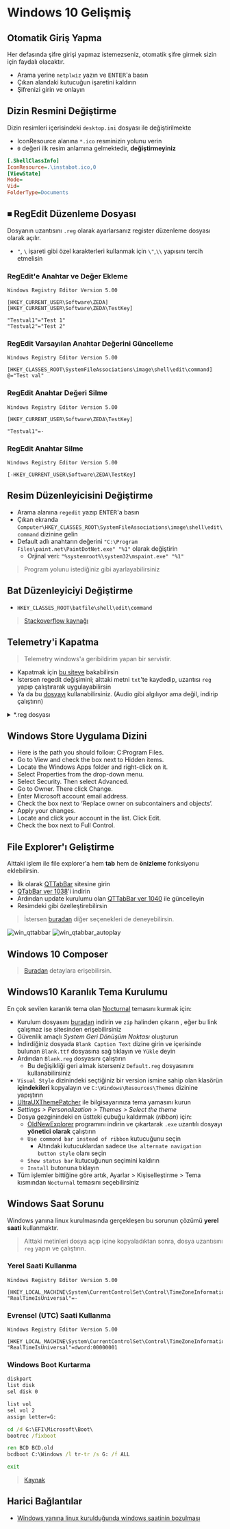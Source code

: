 # Windows 10 Gelişmiş

## Otomatik Giriş Yapma

Her defasında şifre girişi yapmaz istemezseniz, otomatik şifre girmek sizin için faydalı olacaktır.

- Arama yerine `netplwiz` yazın ve <kbd>ENTER</kbd>'a basın
- Çıkan alandaki kutucuğun işaretini kaldırın
- Şifrenizi girin ve onlayın

## Dizin Resmini Değiştirme

Dizin resimleri içerisindeki `desktop.ini` dosyası ile değiştirilmekte

- IconResource alanına `*.ico` resminizin yolunu verin
- `0` değeri ilk resim anlamına gelmektedir, **değiştirmeyiniz**

```ini
[.ShellClassInfo]
IconResource=.\instabot.ico,0
[ViewState]
Mode=
Vid=
FolderType=Documents

```

## ⏹ RegEdit Düzenleme Dosyası

Dosyanın uzantısını `.reg` olarak ayarlarsanız register düzenleme dosyası olarak açılır.

- `"`, `\` işareti gibi özel karakterleri kullanmak için `\"`,`\\` yapısını tercih etmelisin

### RegEdit'e Anahtar ve Değer Ekleme

```reg
Windows Registry Editor Version 5.00

[HKEY_CURRENT_USER\Software\ZEDA]
[HKEY_CURRENT_USER\Software\ZEDA\TestKey]

"Testval1"="Test 1"
"Testval2"="Test 2"
```

### RegEdit Varsayılan Anahtar Değerini Güncelleme

```reg
Windows Registry Editor Version 5.00

[HKEY_CLASSES_ROOT\SystemFileAssociations\image\shell\edit\command]
@="Test val"

```

### RegEdit Anahtar Değeri Silme

```reg
Windows Registry Editor Version 5.00

[HKEY_CURRENT_USER\Software\ZEDA\TestKey]

"Testval1"=-
```

### RegEdit Anahtar Silme

```reg
Windows Registry Editor Version 5.00

[-HKEY_CURRENT_USER\Software\ZEDA\TestKey]
```

## Resim Düzenleyicisini Değiştirme

- Arama alanına `regedit` yazıp <kbd>ENTER</kbd>'a basın
- Çıkan ekranda `Computer\HKEY_CLASSES_ROOT\SystemFileAssociations\image\shell\edit\command` dizinine gelin
- Default adlı anahtarın değerini `"C:\Program Files\paint.net\PaintDotNet.exe" "%1"` olarak değiştirin
  - Orjinal veri: `"%systemroot%\system32\mspaint.exe" "%1"`

> Program yolunu istediğiniz gibi ayarlayabilirsiniz

## Bat Düzenleyiciyi Değiştirme

- `HKEY_CLASSES_ROOT\batfile\shell\edit\command`

> [Stackoverflow kaynağı](https://superuser.com/a/728159/1046035)

## Telemetry'i Kapatma

> Telemetry windows'a geribildirim yapan bir servistir.

- Kapatmak için [bu siteye](https://blogs.systweak.com/how-to-disable-telemetry-and-data-collection-in-windows-10/) bakabilirsin
- İstersen regedit değişimini; alttaki metni `txt`'te kaydedip, uzantısı `reg` yapıp çalıştırarak uygulayabilirsin
- Ya da bu [dosyayı](https://drive.google.com/open?id=1L0-VaRT7FrXauzV49DcQb5jywErS6D36) kullanabilirsiniz. (Audio gibi algılıyor ama değil, indirip çalıştırın)

<details>
<summary>*.reg dosyası</summary>

```reg
Windows Registry Editor Version 5.00

[HKEY_LOCAL_MACHINE\SOFTWARE\Policies\Microsoft\Windows\DataCollection]
"AllowTelemetry"=dword:00000000
```

</details>

## Windows Store Uygulama Dizini

- Here is the path you should follow: C:Program Files.
- Go to View and check the box next to Hidden items.
- Locate the Windows Apps folder and right-click on it.
- Select Properties from the drop-down menu.
- Select Security. Then select Advanced.
- Go to Owner. There click Change.
- Enter Microsoft account email address.
- Check the box next to ‘Replace owner on subcontainers and objects’.
- Apply your changes.
- Locate and click your account in the list. Click Edit.
- Check the box next to Full Control.

## File Explorer'ı Geliştirme

Alttaki işlem ile file explorer'a hem **tab** hem de **önizleme** fonksiyonu eklebilirsin.

- İlk olarak [QTTabBar](http://qttabbar.wikidot.com/) sitesine girin
- [QTabBar ver 1038](http://qttabbar.wdfiles.com/local--files/qttabbar/QTTabBar_1038.zip)'i indirin
- Ardından update kurulumu olan [QTTabBar ver 1040](http://qttabbar.wdfiles.com/local--files/qttabbar/UpdateQTTabBar1040.zip) ile güncelleyin
- Resimdeki gibi özelleştirebilirsin

> İstersen [buradan](https://www.raymond.cc/blog/how-to-have-tabs-in-your-windows-explorer/) diğer seçenekleri de deneyebilirsin.

![win_qttabbar](../res/win_qttabbar.png)
![win_qtabbar_autoplay](../res/win_qtabbar_autoplay.png)

## Windows 10 Composer

> [Buradan](https://github.com/samhocevar/wincompose) detaylara erişebilirsin.

## Windows10 Karanlık Tema Kurulumu

En çok sevilen karanlık tema olan [Nocturnal] temasını kurmak için:

- Kurulum dosyasını [buradan][nocturnal - download] indirin ve `zip` halinden çıkarın , eğer bu link çalışmaz ise sitesinden erişebilirsiniz
- Güvenlik amaçlı _System Geri Dönüşüm Noktası_ oluşturun
- İndirdiğiniz dosyada `Blank Caption Text` dizine girin ve içerisinde bulunan `Blank.ttf` dosyasına sağ tıklayın ve `Yükle` deyin
- Ardından `Blank.reg` dosyasını çalıştırın
  - Bu değişikliği geri almak isterseniz `Default.reg` dosyasınını kullanabilirsiniz
- `Visual Style` dizinindeki seçtiğiniz bir version ismine sahip olan klasörün **içindekileri** kopyalayın ve `C:\Windows\Resources\Themes` dizinine yapıştırın
- [UltraUXThemePatcher] ile bilgisayarınıza tema yamasını kurun
- _Settings > Personalization > Themes > Select the theme_
- Dosya gezginindeki en üstteki çubuğu kaldırmak (_ribbon_) için:
  - [OldNewExplorer] programını indirin ve çıkartarak `.exe` uzantılı dosyayı **yönetici olarak** çalıştırın
  - `Use commond bar instead of ribbon` kutucuğunu seçin
    - Altındaki kutucuklardan sadece `Use alternate navigation button style` olanı seçin
  - `Show status bar` kutucuğunun seçimini kaldırın
  - `Install` butonuna tıklayın
- Tüm işlemler bittiğine göre artık, Ayarlar > Kişiselleştirme > Tema kısmından `Nocturnal` temasını seçebilirsiniz

## Windows Saat Sorunu

Windows yanına linux kurulmasında gerçekleşen bu sorunun çözümü **yerel saati** kullanmaktır.

> Alttaki metinleri dosya açıp içine kopyaladıktan sonra, dosya uzantısını `reg` yapın ve çalıştırın.

### Yerel Saati Kullanma

```reg
Windows Registry Editor Version 5.00

[HKEY_LOCAL_MACHINE\System\CurrentControlSet\Control\TimeZoneInformation]
"RealTimeIsUniversal"=-
```

### Evrensel (UTC) Saati Kullanma

```reg
Windows Registry Editor Version 5.00

[HKEY_LOCAL_MACHINE\System\CurrentControlSet\Control\TimeZoneInformation]
"RealTimeIsUniversal"=dword:00000001
```

### Windows Boot Kurtarma

```bat
diskpart
list disk
sel disk 0

list vol
sel vol 2
assign letter=G:

cd /d G:\EFI\Microsoft\Boot\
bootrec /fixboot

ren BCD BCD.old
bcdboot C:\Windows /l tr-tr /s G: /f ALL

exit
```

> [Kaynak](https://www.easeus.com/partition-manager-software/fix-uefi-boot-in-windows-10-8-7.html)

## Harici Bağlantılar

- [Windows yanına linux kurulduğunda windows saatinin bozulması]

[nocturnal]: https://www.deviantart.com/chloechantelle/art/Nocturnal-W10-582106490
[nocturnal - download]: https://www.deviantart.com/download/582106490/d9mkk8q-d0678559-518e-48f3-bf36-30bd91f73496?token=53c9fe62794d3574b12d5aad67c1998665b93c20&ts=1558436081
[ultrauxthemepatcher]: https://www.deviantart.com/users/outgoing?https://www.syssel.net/hoefs/software_uxtheme.php?lang=en
[oldnewexplorer]: https://tihiy.net/files/OldNewExplorer.rar
[windows yanına linux kurulduğunda windows saatinin bozulması]: https://www.howtogeek.com/323390/how-to-fix-windows-and-linux-showing-different-times-when-dual-booting/
